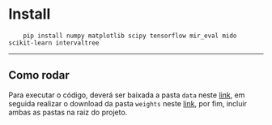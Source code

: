 # Install

```
    pip install numpy matplotlib scipy tensorflow mir_eval mido scikit-learn intervaltree
```

---

## Como rodar

Para executar o código, deverá ser baixada a pasta `data` neste [link](https://drive.usercontent.google.com/download?id=1qwxL_fTlo9cJ9_omYSELktAvog54MUET&export=download&authuser=0), em seguida realizar o download da pasta `weights` neste [link](https://drive.usercontent.google.com/download?id=1M25vj6hjCxOfuvl8VP07O_JFoTHRICdn&export=download&authuser=0), por fim, incluir ambas as pastas na raiz do projeto.